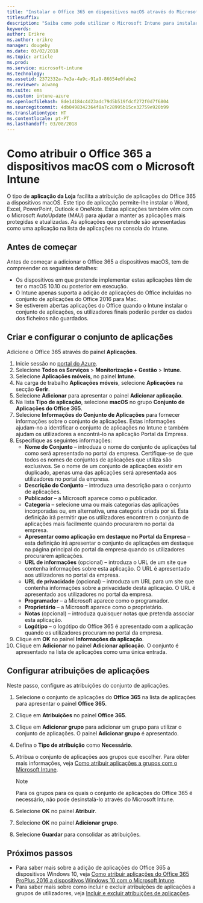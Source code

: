 ```yaml
---
title: "Instalar o Office 365 em dispositivos macOS através do Microsoft Intune"
titlesuffix: 
description: "Saiba como pode utilizar o Microsoft Intune para instalar as aplicações do Office 365 em dispositivos macOS."
keywords: 
author: Erikre
ms.author: erikre
manager: dougeby
ms.date: 03/02/2018
ms.topic: article
ms.prod: 
ms.service: microsoft-intune
ms.technology: 
ms.assetid: 2372332a-7e3a-4a9c-91a9-86654e0fabe2
ms.reviewer: aiwang
ms.suite: ems
ms.custom: intune-azure
ms.openlocfilehash: 8de14184c4d23adc79d5b519fdcf272f0d7f6804
ms.sourcegitcommit: 4db0498342364f8a7c28995b15ce32759e920b99
ms.translationtype: HT
ms.contentlocale: pt-PT
ms.lasthandoff: 03/08/2018
---
```

# <a name="how-to-assign-office-365-to-macos-devices-with-microsoft-intune"></a>Como atribuir o Office 365 a dispositivos macOS com o Microsoft Intune

O tipo de **aplicação da Loja** facilita a atribuição de aplicações do Office 365 a dispositivos macOS. Este tipo de aplicação permite-lhe instalar o Word, Excel, PowerPoint, Outlook e OneNote. Estas aplicações também vêm com o Microsoft AutoUpdate (MAU) para ajudar a manter as aplicações mais protegidas e atualizadas. As aplicações que pretende são apresentadas como uma aplicação na lista de aplicações na consola do Intune.


## <a name="before-you-start"></a>Antes de começar

Antes de começar a adicionar o Office 365 a dispositivos macOS, tem de compreender os seguintes detalhes:

- Os dispositivos em que pretende implementar estas aplicações têm de ter o macOS 10.10 ou posterior em execução.
- O Intune apenas suporta a adição de aplicações do Office incluídas no conjunto de aplicações do Office 2016 para Mac.
- Se estiverem abertas aplicações do Office quando o Intune instalar o conjunto de aplicações, os utilizadores finais poderão perder os dados dos ficheiros não guardados.

## <a name="create-and-configure-the-app-suite"></a>Criar e configurar o conjunto de aplicações

Adicione o Office 365 através do painel **Aplicações**.
1. Inicie sessão no [portal do Azure](https://portal.azure.com).
2. Selecione **Todos os Serviços** > **Monitorização + Gestão** > **Intune**.
3. Selecione **Aplicações móveis**, no painel **Intune**.
4. Na carga de trabalho **Aplicações móveis**, selecione **Aplicações** na secção **Gerir**. 
5. Selecione **Adicionar** para apresentar o painel **Adicionar aplicação**.
6. Na lista **Tipo de aplicação**, selecione **macOS** no grupo **Conjunto de Aplicações do Office 365**.
7. Selecione **Informações do Conjunto de Aplicações** para fornecer informações sobre o conjunto de aplicações. Estas informações ajudam-no a identificar o conjunto de aplicações no Intune e também ajudam os utilizadores a encontrá-lo na aplicação Portal da Empresa.
8.  Especifique as seguintes informações:
    - **Nome do Conjunto** – introduza o nome do conjunto de aplicações tal como será apresentado no portal da empresa. Certifique-se de que todos os nomes de conjuntos de aplicações que utiliza são exclusivos. Se o nome de um conjunto de aplicações existir em duplicado, apenas uma das aplicações será apresentada aos utilizadores no portal da empresa.
    - **Descrição do Conjunto** – introduza uma descrição para o conjunto de aplicações.
    - **Publicador** – a Microsoft aparece como o publicador.
    - **Categoria** – selecione uma ou mais categorias das aplicações incorporadas ou, em alternativa, uma categoria criada por si. Esta definição irá permitir que os utilizadores encontrem o conjunto de aplicações mais facilmente quando procurarem no portal da empresa.
    - **Apresentar como aplicação em destaque no Portal da Empresa** – esta definição irá apresentar o conjunto de aplicações em destaque na página principal do portal da empresa quando os utilizadores procurarem aplicações.
    - **URL de informações** (opcional) – introduza o URL de um site que contenha informações sobre esta aplicação. O URL é apresentado aos utilizadores no portal da empresa.
    - **URL de privacidade** (opcional) – introduza um URL para um site que contenha informações sobre a privacidade desta aplicação. O URL é apresentado aos utilizadores no portal da empresa.
    - **Programador** – a Microsoft aparece como o programador.
    - **Proprietário** – a Microsoft aparece como o proprietário.
    - **Notas** (opcional) – introduza quaisquer notas que pretenda associar esta aplicação.
    - **Logótipo** – o logótipo do Office 365 é apresentado com a aplicação quando os utilizadores procuram no portal da empresa.
9.  Clique em **OK** no painel **Informações da aplicação**.
10. Clique em **Adicionar** no painel **Adicionar aplicação**.
    O conjunto é apresentado na lista de aplicações como uma única entrada.

## <a name="configure-app-assignments"></a>Configurar atribuições de aplicações

Neste passo, configure as atribuições do conjunto de aplicações. 

1. Selecione o conjunto de aplicações do **Office 365** na lista de aplicações para apresentar o painel **Office 365**.
2. Clique em **Atribuições** no painel **Office 365**.
3. Clique em **Adicionar grupo** para adicionar um grupo para utilizar o conjunto de aplicações. O painel **Adicionar grupo** é apresentado.
3. Defina o **Tipo de atribuição** como **Necessário**.
4. Atribua o conjunto de aplicações aos grupos que escolher. Para obter mais informações, veja [Como atribuir aplicações a grupos com o Microsoft Intune](apps-deploy.md).

    >[!Note]
    > Para os grupos para os quais o conjunto de aplicações do Office 365 é necessário, não pode desinstalá-lo através do Microsoft Intune.

5. Selecione **OK** no painel **Atribuir**.
6. Selecione **OK** no painel **Adicionar grupo**.
7. Selecione **Guardar** para consolidar as atribuições.

## <a name="next-steps"></a>Próximos passos

- Para saber mais sobre a adição de aplicações do Office 365 a dispositivos Windows 10, veja [Como atribuir aplicações do Office 365 ProPlus 2016 a dispositivos Windows 10 com o Microsoft Intune](apps-add-office365.md).
- Para saber mais sobre como incluir e excluir atribuições de aplicações a grupos de utilizadores, veja [Incluir e excluir atribuições de aplicações](apps-inc-exl-assignments.md).

